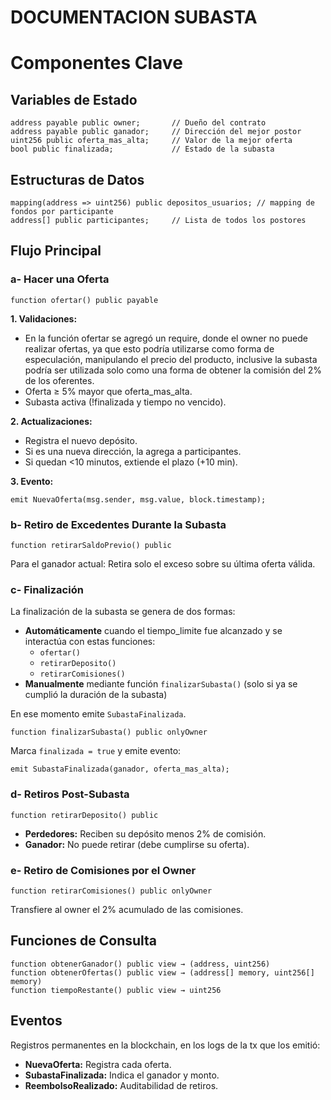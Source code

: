 # DOCUMENTACION SUBASTA

# Componentes Clave

## Variables de Estado

```solidity
address payable public owner;       // Dueño del contrato
address payable public ganador;     // Dirección del mejor postor
uint256 public oferta_mas_alta;     // Valor de la mejor oferta
bool public finalizada;             // Estado de la subasta
```

## Estructuras de Datos

```solidity
mapping(address => uint256) public depositos_usuarios; // mapping de fondos por participante
address[] public participantes;     // Lista de todos los postores
```

## Flujo Principal

### a- Hacer una Oferta

```solidity
function ofertar() public payable
```

**1. Validaciones:**
- En la función ofertar se agregó un require, donde el owner no puede realizar ofertas, ya que esto podría utilizarse como forma de especulación, manipulando el precio del producto, inclusive la subasta podría ser utilizada solo como una forma de obtener la comisión del 2% de los oferentes.
- Oferta ≥ 5% mayor que oferta_mas_alta.
- Subasta activa (!finalizada y tiempo no vencido).

**2. Actualizaciones:**
- Registra el nuevo depósito.
- Si es una nueva dirección, la agrega a participantes.
- Si quedan <10 minutos, extiende el plazo (+10 min).

**3. Evento:**
```solidity
emit NuevaOferta(msg.sender, msg.value, block.timestamp);
```

### b- Retiro de Excedentes Durante la Subasta

```solidity
function retirarSaldoPrevio() public
```
Para el ganador actual: Retira solo el exceso sobre su última oferta válida.

### c- Finalización

La finalización de la subasta se genera de dos formas:
- **Automáticamente** cuando el tiempo_limite fue alcanzado y se interactúa con estas funciones:
  - `ofertar()`
  - `retirarDeposito()`
  - `retirarComisiones()`
- **Manualmente** mediante función `finalizarSubasta()` (solo si ya se cumplió la duración de la subasta)

En ese momento emite `SubastaFinalizada`.

```solidity
function finalizarSubasta() public onlyOwner
```
Marca `finalizada = true` y emite evento:
```solidity
emit SubastaFinalizada(ganador, oferta_mas_alta);
```

### d- Retiros Post-Subasta

```solidity
function retirarDeposito() public
```
- **Perdedores:** Reciben su depósito menos 2% de comisión.
- **Ganador:** No puede retirar (debe cumplirse su oferta).

### e- Retiro de Comisiones por el Owner

```solidity
function retirarComisiones() public onlyOwner
```
Transfiere al owner el 2% acumulado de las comisiones.

## Funciones de Consulta

```solidity
function obtenerGanador() public view → (address, uint256)
function obtenerOfertas() public view → (address[] memory, uint256[] memory)
function tiempoRestante() public view → uint256
```

## Eventos

Registros permanentes en la blockchain, en los logs de la tx que los emitió:

- **NuevaOferta:** Registra cada oferta.
- **SubastaFinalizada:** Indica el ganador y monto.
- **ReembolsoRealizado:** Auditabilidad de retiros.



